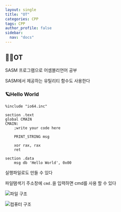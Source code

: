 ```yaml
---
layout: single
title: "OT"
categories: CPP
tags: CPP
author_profile: false
sidebar:
  nav: "docs"
---
```




## 🙇‍♀️OT


SASM 프로그램으로 어셈블리언어 공부

SASM에서 제공하는 유틸리티 함수도 사용한다


### 🪐Hello World


```
%include "io64.inc"

section .text
global CMAIN
CMAIN:
    ;write your code here
    
    PRINT_STRING msg
    
    xor rax, rax
    ret
    
section .data
    msg db 'Hello World', 0x00
```


실행파일로도 만들 수 있다


파일탬색기 주소창에 `cmd.`을 입력하면 cmd를 사용 할 수 있다


![파일 구조](https://user-images.githubusercontent.com/86364202/156966248-05a31d03-a2cd-4e2a-af60-05ca10e5cdb0.png)


![컴퓨터 구조](https://user-images.githubusercontent.com/86364202/156966256-7d492948-47f0-4d65-bd5a-9eda817122d5.png)

